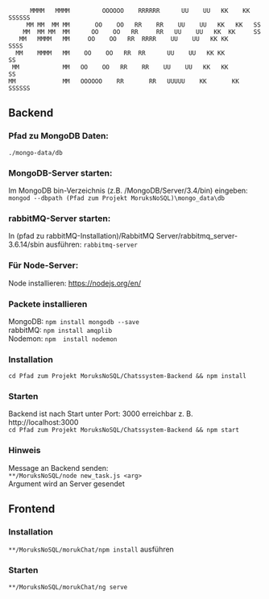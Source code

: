 ```
      MMMM   MMMM         OOOOOO    RRRRRR      UU    UU   KK    KK  SSSSSS
     MM MM  MM MM       OO    OO   RR    RR    UU    UU   KK   KK   SS
    MM  MM MM  MM      OO    OO   RR     RR   UU    UU   KK  KK     SS  
   MM   MMMM   MM     OO    OO   RR  RRRR    UU    UU   KK KK        SSSS
  MM    MMMM   MM    OO    OO   RR  RR      UU    UU   KK KK            SS
 MM            MM   OO    OO   RR    RR    UU    UU   KK   KK          SS
MM             MM   OOOOOO    RR       RR   UUUUU    KK       KK  SSSSSS 
```

## Backend

### Pfad zu MongoDB Daten:
```./mongo-data/db```

### MongoDB-Server starten:
Im MongoDB bin-Verzeichnis (z.B. /MongoDB/Server/3.4/bin) eingeben:<br>
```mongod --dbpath (Pfad zum Projekt MoruksNoSQL)\mongo_data\db```

### rabbitMQ-Server starten:
In (pfad zu rabbitMQ-Installation)/RabbitMQ Server/rabbitmq_server-3.6.14/sbin
ausführen: ```rabbitmq-server```

### Für Node-Server:<br>
Node installieren: https://nodejs.org/en/

### Packete installieren <br>
MongoDB: ```npm install mongodb --save```<br>
rabbitMQ: ```npm install amqplib```<br>
Nodemon: ```npm  install nodemon```<br>


### Installation

```cd Pfad zum Projekt MoruksNoSQL/Chatssystem-Backend && npm install ```

### Starten
Backend ist nach Start unter Port: 3000 erreichbar z. B. http://localhost:3000 <br>
```cd Pfad zum Projekt MoruksNoSQL/Chatssystem-Backend && npm start ```


### Hinweis
Message an Backend senden:<br>
```**/MoruksNoSQL/node new_task.js <arg> ```<br>
Argument wird an Server gesendet


## Frontend

### Installation
```**/MoruksNoSQL/morukChat/npm install``` ausführen

### Starten
```**/MoruksNoSQL/morukChat/ng serve```
